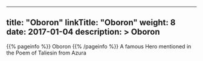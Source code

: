 
---
title: "Oboron"
linkTitle: "Oboron"
weight: 8
date: 2017-01-04
description: >
 Oboron
---

{{% pageinfo %}}
Oboron
{{% /pageinfo %}}
A famous Hero mentioned in the Poem of Taliesin from Azura

